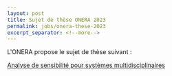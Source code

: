 ```yaml
---
layout: post
title: Sujet de thèse ONERA 2023
permalink: jobs/onera-these-2023
excerpt_separator: <!--more-->
---
```


L'ONERA propose le sujet de thèse suivant :

[Analyse de sensibilité pour systèmes multidisciplinaires](/files/jobs/2023-ONERA-sna-dtis.pdf)
